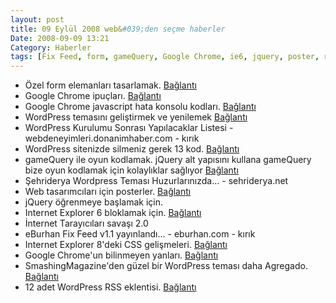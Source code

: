 ```yaml
---
layout: post
title: 09 Eylül 2008 web&#039;den seçme haberler
Date: 2008-09-09 13:21
Category: Haberler
tags: [Fix Feed, form, gameQuery, Google Chrome, ie6, jquery, poster, rss, WordPress]
---
```


-   Özel form elemanları tasarlamak. [Bağlantı][]
-   Google Chrome ipuçları. [Bağlantı][1]
-   Google Chrome javascript hata konsolu kodları. [Bağlantı][2]
-   WordPress temasını geliştirmek ve yenilemek [Bağlantı][3]
-   WordPress Kurulumu Sonrası Yapılacaklar Listesi -
    webdeneyimleri.donanimhaber.com - kırık
-   WordPress sitenizde silmeniz gerek 13 kod. [Bağlantı][5]
-   gameQuery ile oyun kodlamak. jQuery alt yapısını kullana gameQuery
    bize oyun kodlamak için kolaylıklar sağlıyor [Bağlantı][6]
-   Şehriderya Wordpress Teması Huzurlarınızda... - sehriderya.net
-   Web tasarımcıları için posterler. [Bağlantı][8]
-   jQuery öğrenmeye başlamak için.
-   Internet Explorer 6 bloklamak için. [Bağlantı][10]
-   İnternet Tarayıcıları savaşı 2.0
-   eBurhan Fix Feed v1.1 yayınlandı… - eburhan.com - kırık
-   Internet Explorer 8'deki CSS gelişmeleri. [Bağlantı][13]
-   Google Chrome'un bilinmeyen yanları. [Bağlantı][14]
-   SmashingMagazine'den güzel bir WordPress teması daha Agregado.
    [Bağlantı][15]
-   12 adet WordPress RSS eklentisi. [Bağlantı][16]


  [Bağlantı]: http://customformelements.net/
    "cfm ile özel forma alanları"
  [1]: http://googlesystem.blogspot.com/2008/09/google-chrome-tips.html
    "ipuçları"
  [2]: http://www.pascarello.com/lessons/browsers/ChromeDebugHelp.html
    "Google chrome javascript"
  [3]: http://vandelaydesign.com/blog/blog-design/evaluating-your-blog-theme/
    "wordpress yenilik"
  [5]: http://www.problogdesign.com/general-tips/13-tags-to-delete-from-your-theme/
    "wordpress kod sil"
  [6]: http://gamequery.onaluf.org/#description "GameQuery"
  [8]: http://sixrevisions.com/resources/cheat_sheets_for_web_designers/
  [10]: http://css-tricks.com/ie-6-blocker-script/ "ie 6 blok"
  [13]: http://msdn.microsoft.com/en-us/library/cc304082%28VS.85%29.aspx
    "ie 8"
  [14]: http://lifehacker.com/5045904/the-power-users-guide-to-google-chrome
    "Google Chrome"
  [15]: http://www.smashingmagazine.com/2008/09/08/agregado-a-free-wordpress-theme/
    "WordPress teması"
  [16]: http://mashable.com/2008/09/08/rss-plugins-for-wordpress/
    "WordPress RSS eklentisi"

